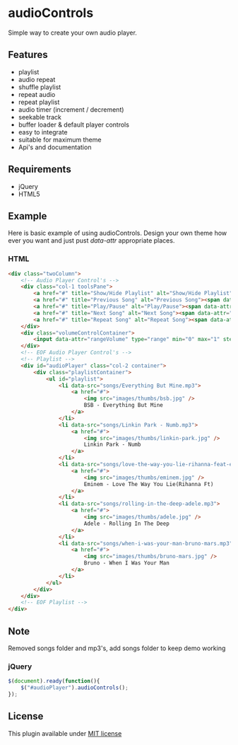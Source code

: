 # audioControls
Simple way to create your own audio player.

## Features
- playlist
- audio repeat
- shuffle playlist
- repeat audio
- repeat playlist
- audio timer (increment / decrement)
- seekable track
- buffer loader & default player controls
- easy to integrate
- suitable for maximum theme
- Api's and documentation

## Requirements
- jQuery
- HTML5

## Example
Here is basic example of using audioControls.
Design your own theme how ever you want and just pust *data-attr* appropriate places.

### HTML
```HTML
<div class="twoColumn">
	<!-- Audio Player Control's -->
	<div class="col-1 toolsPane">
		<a href="#" title="Show/Hide Playlist" alt="Show/Hide Playlist"><span class="ctrls playlist"></span></a>
		<a href="#" title="Previous Song" alt="Previous Song"><span data-attr="prevAudio" class="ctrls previous"></span></a>
		<a href="#" title="Play/Pause" alt="Play/Pause"><span data-attr="playPauseAudio" class="ctrls playAudio"></span></a>
		<a href="#" title="Next Song" alt="Next Song"><span data-attr="nextAudio" class="ctrls next"></span></a>
		<a href="#" title="Repeat Song" alt="Repeat Song"><span data-attr="repeatSong" class="ctrls replay"></span></a>
	</div>
	<div class="volumeControlContainer">
		<input data-attr="rangeVolume" type="range" min="0" max="1" step="0.1" />
	</div>
	<!-- EOF Audio Player Control's -->
	<!-- Playlist -->
	<div id="audioPlayer" class="col-2 container">
		<div class="playlistContainer">
			<ul id="playlist">
				<li data-src="songs/Everything But Mine.mp3">
					<a href="#">
						<img src="images/thumbs/bsb.jpg" />
						BSB - Everything But Mine
					</a>
				</li>
				<li data-src="songs/Linkin Park - Numb.mp3">
					<a href="#">
						<img src="images/thumbs/linkin-park.jpg" />
						Linkin Park - Numb
					</a>
				</li>
				<li data-src="songs/love-the-way-you-lie-rihanna-feat-eminem.mp3">
					<a href="#">
						<img src="images/thumbs/eminem.jpg" />
						Eminem - Love The Way You Lie(Rihanna Ft)
					</a>
				</li>
				<li data-src="songs/rolling-in-the-deep-adele.mp3">
					<a href="#">
						<img src="images/thumbs/adele.jpg" />
						Adele - Rolling In The Deep
					</a>
				</li>
				<li data-src="songs/when-i-was-your-man-bruno-mars.mp3">
					<a href="#">
						<img src="images/thumbs/bruno-mars.jpg" />
						Bruno - When I Was Your Man
					</a>
				</li>
			</ul>
		</div>
	</div>
	<!-- EOF Playlist -->
</div>
```
## Note
Removed songs folder and mp3's, add songs folder to keep demo working
### jQuery
```javascript
$(document).ready(function(){
	$("#audioPlayer").audioControls();
});
```
## License
This plugin available under [MIT license](http://opensource.org/licenses/mit-license.php)

